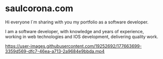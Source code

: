 # saulcorona.com    

Hi everyone I´m sharing with you my portfolio as a software developer. 


I am a software developer, with knowledge and years of experience, working in web technologies and IOS development, delivering quality work.

https://user-images.githubusercontent.com/19252692/177663699-3359d569-dfc7-46ea-a713-2a9684e9bbda.mp4

